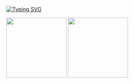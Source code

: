 <a href="https://git.io/typing-svg"><img src="https://readme-typing-svg.demolab.com?font=Caveat&size=32&pause=1000&color=44475A&width=435&lines=Prazer%2C+meu+nome+%C3%A9+Rafaela+Hitomi!" alt="Typing SVG" /></a> <!--  https://readme-typing-svg.demolab.com/demo/ -->

<div>
  <img height="160em" src="https://github-readme-stats.vercel.app/api?username=rafahitomi&show_icons=true&theme=dracula&includes_all_commits-true&count_private=true">
  <img height="160em" src="https://github-readme-stats.vercel.app/api/top-langs/?username=rafahitomi&layout=compact&langs_count=16&theme=dracula">
</div>
